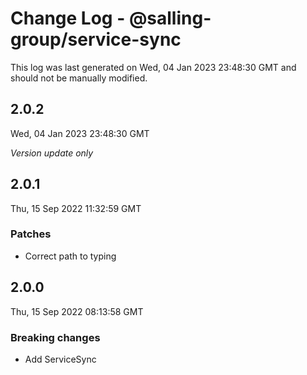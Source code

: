 # Change Log - @salling-group/service-sync

This log was last generated on Wed, 04 Jan 2023 23:48:30 GMT and should not be manually modified.

## 2.0.2
Wed, 04 Jan 2023 23:48:30 GMT

_Version update only_

## 2.0.1
Thu, 15 Sep 2022 11:32:59 GMT

### Patches

- Correct path to typing

## 2.0.0
Thu, 15 Sep 2022 08:13:58 GMT

### Breaking changes

- Add ServiceSync

